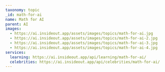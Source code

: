 ```yaml
---
taxonomy: topic
_id: math-for-ai
name: Math for AI
parent: AI
images:
  - https://ai.insideout.app/assets/images/topics/math-for-ai.jpg
  - https://ai.insideout.app/assets/images/topics/math-for-ai-2.jpg
  - https://ai.insideout.app/assets/images/topics/math-for-ai-3.jpg
  - https://ai.insideout.app/assets/images/topics/math-for-ai-4.jpg
services:
  learning: https://ai.insideout.app/api/learning/math-for-ai/
  celebrities: https://ai.insideout.app/api/celebrities/math-for-ai/
---
```

